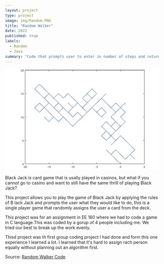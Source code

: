 ```yaml
---
layout: project
type: project
image: img/Random.PNG
title: "Random Walker"
date: 2022
published: true
labels:
  - Random
  - Java
summary: "Code that prompts user to enter in number of steps and returns a random euclidean coordinate with the average distance of all the experiments and distance squared "
---
```


<img class="img-fluid" src="../img/graph.PNG">

Black Jack is card game that is usally played in casinos, but what if you cannot go to casino and want to still have the same thrill of playing Black Jack? 

This project allows you to play the game of Black Jack by applying the rules of B lack Jack and prompts the user what they would like to do, this is a single player game that randomly assigns the user a card from the deck.

This project was for an assignment in EE 160 where we had to code a game in C language.This was coded by a gorup of 4 people including me. We tried our best to break up the work evenly. 

Thisd project was th first group coding project I had done and form this one experience I learned a lot. I learned that it's hard to assign rach person equally without planning out an algorithm first. 

Source: <a href="https://replit.com/@lindangyuen/Mean-Squared-Distance?v=1#Main.java">Random Walker Code</a>

